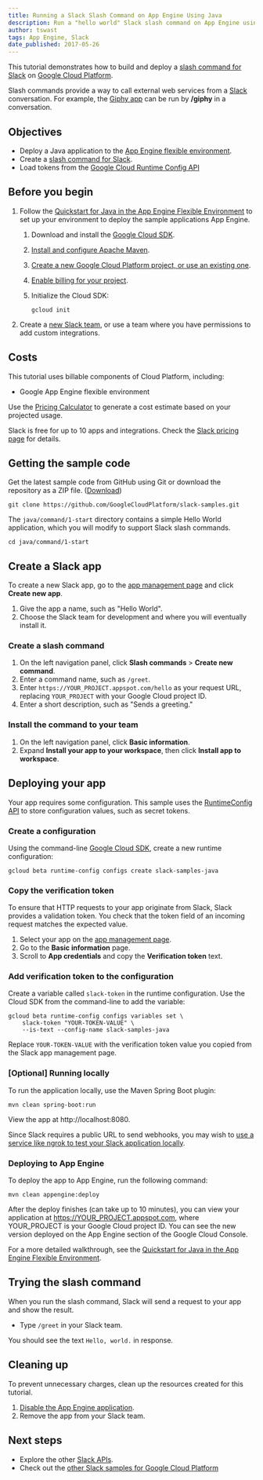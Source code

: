 ```yaml
---
title: Running a Slack Slash Command on App Engine Using Java
description: Run a "hello world" Slack slash command on App Engine using Java.
author: tswast
tags: App Engine, Slack
date_published: 2017-05-26
---
```


This tutorial demonstrates how to build and deploy a [slash command for
Slack](https://api.slack.com/slash-commands) on [Google Cloud Platform](https://cloud.google.com/).

Slash commands provide a way to call external web services from a [Slack](https://slack.com/)
conversation. For example, the [Giphy
app](https://get.slack.help/hc/en-us/articles/204714258-Add-Giphy-search-to-Slack) can be run by
**/giphy** in a conversation.

## Objectives

- Deploy a Java application to the [App Engine flexible environment][flexible].
- Create a [slash command for Slack](https://api.slack.com/slash-commands).
- Load tokens from the [Google Cloud Runtime Config
  API](https://cloud.google.com/deployment-manager/runtime-configurator/)

[flexible]: https://cloud.google.com/appengine/docs/flexible/java/

## Before you begin

1.  Follow the [Quickstart for Java in the App Engine Flexible
    Environment](https://cloud.google.com/appengine/docs/flexible/java/quickstart) to
    set up your environment to deploy the sample applications App Engine.
    1.  Download and install the [Google Cloud SDK](https://cloud.google.com/sdk/docs/).
    1.  [Install and configure Apache Maven](http://maven.apache.org/index.html).
    1.  [Create a new Google Cloud Platform project, or use an existing
        one](https://console.cloud.google.com/project).
    1.  [Enable billing for your
        project](https://support.google.com/cloud/answer/6293499#enable-billing).
    1. Initialize the Cloud SDK:

           gcloud init

1.  Create a [new Slack team](https://slack.com/), or use a team where you have
    permissions to add custom integrations.

## Costs

This tutorial uses billable components of Cloud Platform, including:

- Google App Engine flexible environment

Use the [Pricing Calculator][cloud-pricing] to generate a cost estimate based on
your projected usage.

Slack is free for up to 10 apps and integrations. Check the [Slack pricing
page][slack-pricing] for details.

[cloud-pricing]: https://cloud.google.com/products/calculator
[slack-pricing]: https://slack.com/pricing

## Getting the sample code

Get the latest sample code from GitHub using Git or download the repository as a ZIP file.
([Download](https://github.com/GoogleCloudPlatform/slack-samples/archive/master.zip))

    git clone https://github.com/GoogleCloudPlatform/slack-samples.git

The `java/command/1-start` directory contains a simple Hello World application, which you will
modify to support Slack slash commands.

    cd java/command/1-start

## Create a Slack app

To create a new Slack app, go to the [app management
page](https://api.slack.com/apps) and click **Create new app**.

1.  Give the app a name, such as "Hello World".
1.  Choose the Slack team for development and where you will eventually install it.

### Create a slash command

1.  On the left navigation panel, click **Slash commands** > **Create new command**.
1.  Enter a command name, such as `/greet`.
1.  Enter `https://YOUR_PROJECT.appspot.com/hello` as your request URL, replacing `YOUR_PROJECT`
    with your Google Cloud project ID.
1.  Enter a short description, such as "Sends a greeting."

### Install the command to your team

1.  On the left navigation panel, click **Basic information**.
1.  Expand **Install your app to your workspace**, then click **Install app to workspace**.

## Deploying your app

Your app requires some configuration. This sample uses the [RuntimeConfig
API](https://cloud.google.com/deployment-manager/runtime-configurator/) to store configuration
values, such as secret tokens.

### Create a configuration

Using the command-line [Google Cloud SDK](https://cloud.google.com/sdk/), create a new runtime
configuration:

    gcloud beta runtime-config configs create slack-samples-java

### Copy the verification token

To ensure that HTTP requests to your app originate from Slack, Slack provides a
validation token. You check that the token field of an incoming request matches
the expected value.

1.  Select your app on the [app management page](https://api.slack.com/apps).
1.  Go to the **Basic information** page.
1.  Scroll to **App credentials** and copy the **Verification token** text.

### Add verification token to the configuration

Create a variable called `slack-token` in the runtime configuration. Use the
Cloud SDK from the command-line to add the variable:

    gcloud beta runtime-config configs variables set \
        slack-token "YOUR-TOKEN-VALUE" \
        --is-text --config-name slack-samples-java

Replace `YOUR-TOKEN-VALUE` with the verification token value you copied from the
Slack app management page.

### [Optional] Running locally

To run the application locally, use the Maven Spring Boot plugin:

    mvn clean spring-boot:run

View the app at http://localhost:8080.

Since Slack requires a public URL to send webhooks, you may wish to [use a
service like ngrok to test your Slack application
locally](https://api.slack.com/tutorials/tunneling-with-ngrok).

### Deploying to App Engine

To deploy the app to App Engine, run the following command:

    mvn clean appengine:deploy

After the deploy finishes (can take up to 10 minutes), you can view your
application at https://YOUR_PROJECT.appspot.com, where YOUR_PROJECT is your
Google Cloud project ID. You can see the new version deployed on the App Engine
section of the Google Cloud Console.

For a more detailed walkthrough, see the [Quickstart for Java in the App Engine Flexible Environment](https://cloud.google.com/appengine/docs/flexible/java/quickstart).

## Trying the slash command

When you run the slash command, Slack will send a request to your app and show the result.

-   Type `/greet` in your Slack team.

You should see the text `Hello, world.` in response.

## Cleaning up

To prevent unnecessary charges, clean up the resources created for this
tutorial.

1. [Disable the App Engine application](https://cloud.google.com/appengine/kb/#disable).
2. Remove the app from your Slack team.

## Next steps

- Explore the other [Slack APIs](https://api.slack.com/).
- Check out the [other Slack samples for Google Cloud
  Platform](https://github.com/GoogleCloudPlatform/slack-samples)
